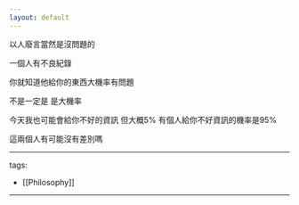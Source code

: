 ```yaml
---
layout: default
---
```


以人廢言當然是沒問題的  


一個人有不良紀錄  


你就知道他給你的東西大機率有問題  


不是一定是 是大機率  


今天我也可能會給你不好的資訊 但大概5% 有個人給你不好資訊的機率是95%  


這兩個人有可能沒有差別嗎



---
tags:
  - [[Philosophy]]

---
